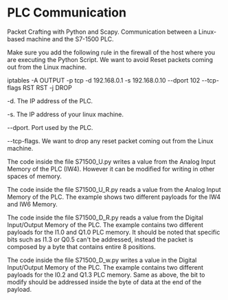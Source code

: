 # PLC Communication
Packet Crafting with Python and Scapy. Communication between a Linux-based machine and the S7-1500 PLC.

Make sure you add the following rule in the firewall of the host where you are executing the Python Script. We want to avoid Reset packets coming out from the Linux machine. 

iptables -A OUTPUT -p tcp -d 192.168.0.1 -s 192.168.0.10 --dport 102 --tcp-flags RST RST -j DROP

-d. The IP address of the PLC.

-s. The IP address of your linux machine.

--dport. Port used by the PLC.

--tcp-flags. We want to drop any reset packet coming out from the Linux machine. 


The code inside the file S71500_U.py writes a value from the Analog Input Memory of the PLC (IW4). However it can be modified for writing in other spaces of memory.

The code inside the file S71500_U_R.py reads a value from the Analog Input Memory of the PLC. The example shows two different payloads for the IW4 and IW6 Memory.

The code inside the file S71500_D_R.py reads a value from the Digital Input/Output Memory of the PLC. The example contains two different payloads for the I1.0 and Q1.0 PLC memory. It should be noted that specific bits such as I1.3 or Q0.5 can't be addressed, instead the packet is composed by a byte that contains entire 8 positions.

The code inside the file S71500_D_w.py writes a value in the Digital Input/Output Memory of the PLC. The example contains two different payloads for the I0.2 and Q1.3 PLC memory. Same as above, the bit to modify should be addressed inside the byte of data at the end of the payload.  
